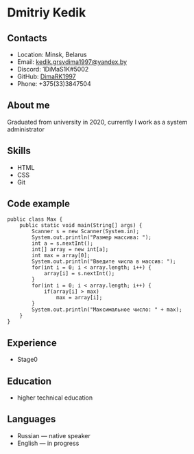 # Dmitriy Kedik
## Contacts
* Location: Minsk, Belarus
* Email: kedik.grsvdima1997@yandex.by 
* Discord: 1DiMaS1K#5002
* GitHub: [DimaRK1997](https://github.com/DimaRK1997)
* Phone: +375(33)3847504
## About me
Graduated from university in 2020, currently I work as a system administrator
## Skills
* HTML
* CSS
* Git
## Сode example
```
public class Max {    
    public static void main(String[] args) {        
        Scanner s = new Scanner(System.in);
        System.out.println("Размер массива: ");
        int a = s.nextInt();
        int[] array = new int[a];
        int max = array[0]; 
        System.out.println("Введите числа в массив: ");
        for(int i = 0; i < array.length; i++) {
            array[i] = s.nextInt();
        }           
        for(int i = 0; i < array.length; i++) {
            if(array[i] > max) 
                max = array[i];
        }
        System.out.println("Максимальное число: " + max);           
    }    
}
```
## Experience
* Stage0
## Education
* higher technical education
## Languages
* Russian — native speaker
* English — in progress